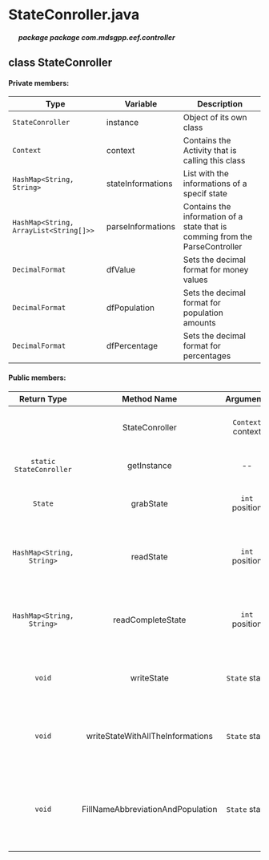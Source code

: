 # StateConroller.java

##### &nbsp;&nbsp;&nbsp;&nbsp;&nbsp;&nbsp;package package com.mdsgpp.eef.controller

## class StateConroller

#### Private members:

| Type     | Variable                     | Description                     |
|----------|------------------------------|---------------------------------|
| `StateConroller` | instance | Object of its own class |
| `Context` | context | Contains the Activity that is calling this class |
| `HashMap<String, String>` | stateInformations | List with the informations of a specif state |
| `HashMap<String, ArrayList<String[]>>` | parseInformations | Contains the information of a state that is comming from the ParseController |
| `DecimalFormat` | dfValue | Sets the decimal format for money values |
| `DecimalFormat` | dfPopulation | Sets the decimal format for population amounts |
| `DecimalFormat` | dfPercentage | Sets the decimal format for percentages |

#### Public members:

| Return Type | Method Name | Arguments | Description |
|:-----------:|:------------:|:---------:|:----------:|
|       | StateConroller | `Context` context | Constructor with initialization argument |
|`static StateConroller` | getInstance | -- | Returns the object of the class |
|`State` | grabState | `int` position | Returns a object of a specific State |
|`HashMap<String, String>` | readState | `int` position | Returns a HashMap with some informations of a specific state |
|`HashMap<String, String>` | readCompleteState | `int` position | Returns a HashMap with all the informations of a specific state |
|`void` | writeState | `State` state | Writes the information of a specific state in a HashMap |
|`void` | writeStateWithAllTheInformations | `State` state | Writes the all informations of a specific state in a HashMap |
|`void` | FillNameAbbreviationAndPopulation | `State` state | Sets the name, the abbreviation and the population of a specific state in a HashMap |
